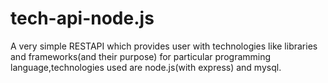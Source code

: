 # tech-api-node.js
A very simple RESTAPI which provides user with technologies like libraries and frameworks(and their purpose) for particular programming language,technologies used are node.js(with express) and mysql.
